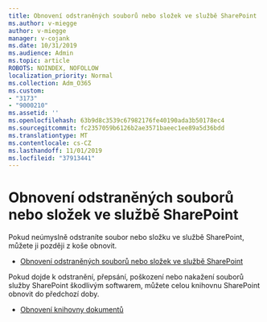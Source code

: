 ```yaml
---
title: Obnovení odstraněných souborů nebo složek ve službě SharePoint
ms.author: v-miegge
author: v-miegge
manager: v-cojank
ms.date: 10/31/2019
ms.audience: Admin
ms.topic: article
ROBOTS: NOINDEX, NOFOLLOW
localization_priority: Normal
ms.collection: Adm_O365
ms.custom:
- "3173"
- "9000210"
ms.assetid: ''
ms.openlocfilehash: 63b9d8c3539c67982176fe40190ada3b50178ec4
ms.sourcegitcommit: fc2357059b6126b2ae3571baeec1ee89a5d36bdd
ms.translationtype: MT
ms.contentlocale: cs-CZ
ms.lasthandoff: 11/01/2019
ms.locfileid: "37913441"
---
```

# <a name="restore-deleted-files-or-folders-in-sharepoint"></a>Obnovení odstraněných souborů nebo složek ve službě SharePoint

Pokud neúmyslně odstraníte soubor nebo složku ve službě SharePoint, můžete ji později z koše obnovit.

* [Obnovení odstraněných souborů nebo složek ve službě SharePoint](https://support.office.com/article/restore-deleted-items-from-the-site-collection-recycle-bin-5fa924ee-16d7-487b-9a0a-021b9062d14b)

Pokud dojde k odstranění, přepsání, poškození nebo nakažení souborů služby SharePoint škodlivým softwarem, můžete celou knihovnu SharePoint obnovit do předchozí doby.

* [Obnovení knihovny dokumentů](https://support.office.com/article/restore-a-document-library-317791c3-8bd0-4dfd-8254-3ca90883d39a)